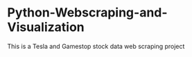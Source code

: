 # Python-Webscraping-and-Visualization
This is a Tesla and Gamestop stock data web scraping project
